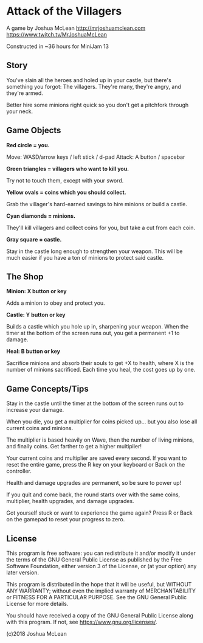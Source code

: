 # Attack of the Villagers

A game by Joshua McLean
http://mrjoshuamclean.com
https://www.twitch.tv/MrJoshuaMcLean

Constructed in ~36 hours for MiniJam 13


## Story

You've slain all the heroes and holed up in your castle, but there's something
you forgot: The villagers. They're many, they're angry, and they're armed.

Better hire some minions right quick so you don't get a pitchfork through your
neck.


## Game Objects

**Red circle = you.**

Move: WASD/arrow keys / left stick / d-pad
Attack: A button / spacebar

**Green triangles = villagers who want to kill you.**

Try not to touch them, except with your sword.

**Yellow ovals = coins which you should collect.**

Grab the villager's hard-earned savings to hire minions or build a castle.

**Cyan diamonds = minions.**

They'll kill villagers and collect coins for you, but take a cut from each coin.

**Gray square = castle.**

Stay in the castle long enough to strengthen your weapon. This will be much
easier if you have a ton of minions to protect said castle.


## The Shop

**Minion: X button or key**

Adds a minion to obey and protect you.

**Castle: Y button or key**

Builds a castle which you hole up in, sharpening your weapon. When the timer at
the bottom of the screen runs out, you get a permanent +1 to damage.

**Heal: B button or key**

Sacrifice minions and absorb their souls to get +X to health, where X is the
number of minions sacrificed. Each time you heal, the cost goes up by one.


## Game Concepts/Tips

Stay in the castle until the timer at the bottom of the screen runs out to
increase your damage.

When you die, you get a multiplier for coins picked up... but you also lose all
current coins and minions.

The multiplier is based heavily on Wave, then the number of living minions,
and finally coins. Get farther to get a higher multiplier!

Your current coins and multiplier are saved every second. If you want to reset
the entire game, press the R key on your keyboard or Back on the controller.

Health and damage upgrades are permanent, so be sure to power up!

If you quit and come back, the round starts over with the same coins,
multiplier, health upgrades, and damage upgrades.

Got yourself stuck or want to experience the game again? Press R or Back on the
gamepad to reset your progress to zero.

## License

This program is free software: you can redistribute it and/or modify
it under the terms of the GNU General Public License as published by
the Free Software Foundation, either version 3 of the License, or
(at your option) any later version.

This program is distributed in the hope that it will be useful,
but WITHOUT ANY WARRANTY; without even the implied warranty of
MERCHANTABILITY or FITNESS FOR A PARTICULAR PURPOSE. See the
GNU General Public License for more details.

You should have received a copy of the GNU General Public License
along with this program. If not, see <https://www.gnu.org/licenses/>.

(c)2018 Joshua McLean
